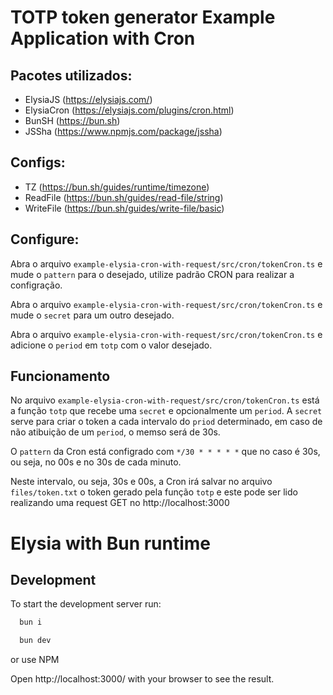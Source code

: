 # TOTP token generator Example Application with Cron

## Pacotes utilizados:
  - ElysiaJS (https://elysiajs.com/)
  - ElysiaCron (https://elysiajs.com/plugins/cron.html)
  - BunSH (https://bun.sh)
  - JSSha (https://www.npmjs.com/package/jssha)

## Configs:
  - TZ (https://bun.sh/guides/runtime/timezone)
  - ReadFile (https://bun.sh/guides/read-file/string)
  - WriteFile (https://bun.sh/guides/write-file/basic)

## Configure:
  Abra o arquivo `example-elysia-cron-with-request/src/cron/tokenCron.ts` e mude o `pattern` para o desejado, utilize padrão CRON para realizar a configração.

  Abra o arquivo `example-elysia-cron-with-request/src/cron/tokenCron.ts` e mude o `secret` para um outro desejado.

  Abra o arquivo `example-elysia-cron-with-request/src/cron/tokenCron.ts` e adicione o `period` em `totp` com o valor desejado.

## Funcionamento
  No arquivo `example-elysia-cron-with-request/src/cron/tokenCron.ts` está a função `totp` que recebe uma `secret` e opcionalmente um `period`.
  A `secret` serve para criar o token a cada intervalo do `priod` determinado, em caso de não atibuição de um `period`, o memso será de 30s.

  O `pattern` da Cron está configrado com `*/30 * * * * *` que no caso é 30s, ou seja, no 00s e no 30s de cada minuto.

  Neste intervalo, ou seja, 30s e 00s, a Cron irá salvar no arquivo `files/token.txt` o token gerado pela função `totp` e este pode ser lido realizando uma request GET no http://localhost:3000


# Elysia with Bun runtime

## Development
  To start the development server run:
  ```bash
    bun i
  ```
  ```bash
    bun dev
  ```

  or use NPM

  Open http://localhost:3000/ with your browser to see the result.